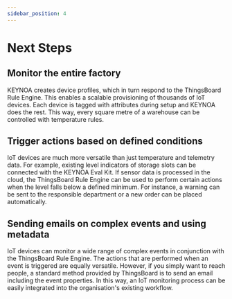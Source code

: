 ```yaml
---
sidebar_position: 4
---
```


# Next Steps

## Monitor the entire factory

KEYNOA creates device profiles, which in turn respond to the ThingsBoard Rule Engine. 
This enables a scalable provisioning of thousands of IoT devices. 
Each device is tagged with attributes during setup and KEYNOA does the rest. 
This way, every square metre of a warehouse can be controlled with temperature rules. 


## Trigger actions based on defined conditions

IoT devices are much more versatile than just temperature and telemetry data. 
For example, existing level indicators of storage slots can be connected with the KEYNOA Eval Kit. 
If sensor data is processed in the cloud, the ThingsBoard Rule Engine can be used to perform certain actions when the level falls below a defined minimum. 
For instance, a warning can be sent to the responsible department or a new order can be placed automatically.

## Sending emails on complex events and using metadata

IoT devices can monitor a wide range of complex events in conjunction with the ThingsBoard Rule Engine.
The actions that are performed when an event is triggered are equally versatile.
However, if you simply want to reach people, a standard method provided by ThingsBoard is to send an email including the event properties.
In this way, an IoT monitoring process can be easily integrated into the organisation's existing workflow.